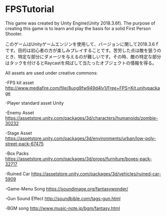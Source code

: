 # FPSTutorial
This game was created by Unity Engine(Unity 2018.3.6f). The purpose of creating this game is to learn and play the basis for a solid First Person Shooter.

このゲームはUnityゲームエンジンを使用して、バージョンに関して2018.3.6ｆです。目的は初心者の方が楽しみプレイすることです。苦労した点は敵を狙うのとき、特定な部分にダメージを与えるのが難しいです。その時、敵の特定な部分はタックを付けるとRaycastを飛ばして当たったオブジェクトの情報を得る。



All assets are used under creative commons:

-FPS kit asset
http://www.mediafire.com/file/8uog9fw949d4lv1/Free+FPS+Kit.unitypackage

-Player
standard asset Unity

-Enemy Asset
https://assetstore.unity.com/packages/3d/characters/humanoids/zombie-30232

-Stage Asset
https://assetstore.unity.com/packages/3d/environments/urban/low-poly-street-pack-67475

-Box Packs
https://assetstore.unity.com/packages/3d/props/furniture/boxes-pack-32717

-Ruined Car
https://assetstore.unity.com/packages/3d/vehicles/ruined-car-5909

-Game-Menu Song
https://soundimage.org/fantasywonder/

-Gun Sound Effect
http://soundbible.com/tags-gun.html

-BGM song
http://www.music-note.jp/bgm/fantasy.html

